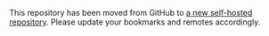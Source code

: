 This repository has been moved from GitHub to [a new self-hosted repository](https://git.wanhose.dev/wanhose/cookie-dialog-monster/). Please update your bookmarks and remotes accordingly.
